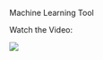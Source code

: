 Machine Learning Tool



Watch the Video:


[![](http://i3.ytimg.com/vi/XB0LZFfyU0k/maxresdefault.jpg)](https://youtu.be/XB0LZFfyU0k)

